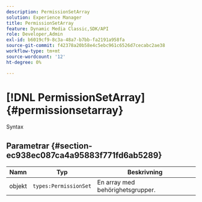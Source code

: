 ```yaml
---
description: PermissionSetArray
solution: Experience Manager
title: PermissionSetArray
feature: Dynamic Media Classic,SDK/API
role: Developer,Admin
exl-id: b6019cf9-8c3a-48a7-b7bb-fa2191a958fa
source-git-commit: f42378a20b58e4c5ebc961c6526d7cecabc2ae38
workflow-type: tm+mt
source-wordcount: '12'
ht-degree: 0%

---
```


# [!DNL PermissionSetArray]{#permissionsetarray}

Syntax

## Parametrar {#section-ec938ec087ca4a95883f771fd6ab5289}

| Namn | Typ | Beskrivning |
|---|---|---|
| objekt | `types:PermissionSet` | En array med behörighetsgrupper. |
